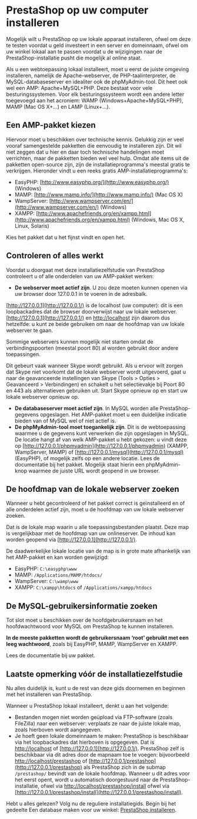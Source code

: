 # PrestaShop op uw computer installeren

Mogelijk wilt u PrestaShop op uw lokale apparaat installeren, ofwel om deze te testen voordat u geld investeert in een server en domeinnaam, ofwel om uw winkel lokaal aan te passen voordat u de wijzigingen naar de PrestaShop-installatie pusht die mogelijk al online staat.

Als u een webtoepassing lokaal installeert, moet u eerst de juiste omgeving installeren, namelijk de Apache-webserver, de PHP-taalinterpreter, de MySQL-databaseserver en idealiter ook de phpMyAdmin-tool. Dit heet ook wel een AMP: Apache+MySQL+PHP. Deze bestaat voor vele besturingssystemen. Voor elk besturingssysteem wordt een andere letter toegevoegd aan het acroniem: WAMP \(Windows+Apache+MySQL+PHP\), MAMP \(Mac OS X+...\) en LAMP \(Linux+...\).

## Een AMP-pakket kiezen <a id="PrestaShopopuwcomputerinstalleren-EenAMP-pakketkiezen"></a>

Hiervoor moet u beschikken over technische kennis. Gelukkig zijn er veel vooraf samengestelde pakketten die eenvoudig te installeren zijn. Dit wil niet zeggen dat u hier en daar toch technische handelingen moet verrichten, maar de pakketten bieden wel veel hulp. Omdat alle items uit de pakketten open-source zijn, zijn de installatieprogramma's meestal gratis te verkrijgen. Hieronder vindt u een reeks gratis AMP-installatieprogramma's:

* EasyPHP: [http://www.easyphp.org/](http://www.easyphp.org/) \(Windows\)
* MAMP: [http://www.mamp.info/](http://www.mamp.info/) \(Mac OS X\)
* WampServer: [http://www.wampserver.com/en/](http://www.wampserver.com/en/) \(Windows\)
* XAMPP: [http://www.apachefriends.org/en/xampp.html](http://www.apachefriends.org/en/xampp.html) \(Windows, Mac OS X, Linux, Solaris\)

Kies het pakket dat u het fijnst vindt en open het.

## Controleren of alles werkt <a id="PrestaShopopuwcomputerinstalleren-Controlerenofalleswerkt"></a>

Voordat u doorgaat met deze installatiezelfstudie van PrestaShop controleert u of alle onderdelen van uw AMP-pakket werken:

* **De webserver moet actief zijn**. U zou deze moeten kunnen openen via uw browser door 127.0.0.1 in te voeren in de adresbalk.

[http://127.0.0.1](http://127.0.0.1/) is de localhost \(uw computer\): dit is een loopbackadres dat de browser doorverwijst naar uw lokale webserver.  
[http://127.0.0.1](http://127.0.0.1/) en [http://localhost](http://localhost/) zijn daarom dus hetzelfde: u kunt ze beide gebruiken om naar de hoofdmap van uw lokale webserver te gaan.

Sommige webservers kunnen mogelijk niet starten omdat de verbindingspoorten \(meestal poort 80\) al worden gebruikt door andere toepassingen.

Dit gebeurt vaak wanneer Skype wordt gebruikt. Als u ervoor wilt zorgen dat Skype niet voorkomt dat de lokale webserver wordt uitgevoerd, gaat u naar de geavanceerde instellingen van Skype \(Tools &gt; Opties &gt; Geavanceerd &gt; Verbindingen\) en schakelt u het selectievakje bij Poort 80 en 443 als alternatieven gebruiken uit. Start Skype opnieuw op en start uw lokale webserver opnieuw op.

* **De databaseserver moet actief zijn**. In MySQL worden alle PrestaShop-gegevens opgeslagen. Het AMP-pakket moet u een duidelijke indicatie bieden van of MySQL wel of niet actief is.
* **De phpMyAdmin-tool moet toegankelijk zijn**. Dit is de webtoepassing waarmee u de gegevens kunt verwerken die zijn opgeslagen in MySQL. De locatie hangt af van welk AMP-pakket u hebt gekozen: u vindt deze op [http://127.0.0.1/phpmyadmin](http://127.0.0.1/phpmyadmin) \(XAMPP, WampServer, MAMP\) of [http://127.0.0.1/mysql](http://127.0.0.1/mysql) \(EasyPHP\), of mogelijk zelfs op een andere locatie. Lees de documentatie bij het pakket. Mogelijk staat hierin een phpMyAdmin-knop waarmee de juiste URL wordt geopend in uw browser.

## De hoofdmap van de lokale webserver zoeken <a id="PrestaShopopuwcomputerinstalleren-Dehoofdmapvandelokalewebserverzoeken"></a>

Wanneer u hebt gecontroleerd of het pakket correct is geïnstalleerd en of alle onderdelen actief zijn, moet u de hoofdmap van uw lokale webserver zoeken.

Dat is de lokale map waarin u alle toepassingsbestanden plaatst. Deze map is vergelijkbaar met de hoofdmap van uw onlineserver. De inhoud kan worden geopend via [http://127.0.0.1](http://127.0.0.1/).

De daadwerkelijke lokale locatie van de map is in grote mate afhankelijk van het AMP-pakket en kan worden gewijzigd:

* EasyPHP: `C:\easyphp\www`
* MAMP: `/Applications/MAMP/htdocs/`
* WampServer: `C:\wamp\www`
* XAMPP: `C:\xampp\htdocs` of `/Applications/xampp/htdocs`

## De MySQL-gebruikersinformatie zoeken <a id="PrestaShopopuwcomputerinstalleren-DeMySQL-gebruikersinformatiezoeken"></a>

Tot slot moet u beschikken over de hoofdgebruikersnaam en het hoofdwachtwoord voor MySQL om PrestaShop te kunnen installeren.

**In de meeste pakketten wordt de gebruikersnaam ‘root’ gebruikt met een leeg wachtwoord**, zoals bij EasyPHP, MAMP, WampServer en XAMPP.

Lees de documentatie bij uw pakket.

## Laatste opmerking vóór de installatiezelfstudie <a id="PrestaShopopuwcomputerinstalleren-Laatsteopmerkingv&#xF3;&#xF3;rdeinstallatiezelfstudie"></a>

Nu alles duidelijk is, kunt u de rest van deze gids doornemen en beginnen met het installeren van PrestaShop.

Wanneer u PrestaShop lokaal installeert, denkt u aan het volgende:

* Bestanden mogen niet worden geüpload via FTP-software \(zoals FileZilla\) naar een webserver: verplaats ze naar de juiste lokale map, zoals hierboven wordt aangegeven.
* Je hoeft geen lokale domeinnaam te maken: PrestaShop is beschikbaar via het loopbackadres dat hierboven is opgegeven. Dat is [http://localhost](http://localhost/) of [http://127.0.0.1](http://127.0.0.1/). PrestaShop zelf is beschikbaar via dit adres door de mapnaam toe te voegen: bijvoorbeeld [http://localhost/prestashop](http://localhost/prestashop) of [http://127.0.0.1/prestashop](http://127.0.0.1/prestashop) als PrestaShop zich in de submap `/prestashop/` bevindt van de lokale hoofdmap. Wanneer u dit adres voor het eerst opent, wordt u automatisch doorgestuurd naar de PrestaShop-installatie, ofwel via [http://localhost/prestashop/install](http://localhost/prestashop/install) ofwel via [http://127.0.0.1/prestashop/install](http://127.0.0.1/prestashop/install).

  
Hebt u alles gelezen? Volg nu de reguliere installatiegids. Begin bij het gedeelte Een database maken voor uw winkel: [PrestaShop installeren](prestashop-op-uw-computer-installeren.md).

